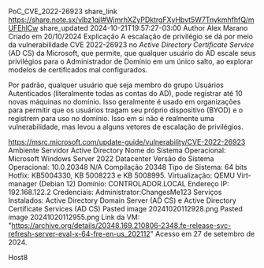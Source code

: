 
PoC_CVE_2022-26923
share_link
https://share.note.sx/vlbz1qjl#WjmrhXZyPDktrgFXyHbvt5W7TnykmhfhfQ/mUFEhlCw
share_updated
2024-10-21T19:57:27-03:00
Author
Alex Marano
Criado em
20/10/2024
Explicação
A escalação de privilégio se dá por meio da vulnerabilidade CVE 2022-26923 no *Active Directory Certificate Service* (AD CS) da Microsoft, que permite, que qualquer usuário do AD escale seus privilégios para o Administrador de Domínio em um único salto, ao explorar modelos de certificados mal configurados.

Por padrão, qualquer usuário que seja membro do grupo Usuários Autenticados (literalmente todas as contas do AD), pode registrar até 10 novas máquinas no domínio. Isso geralmente é usado em organizações para permitir que os usuários tragam seu próprio dispositivo (BYOD) e o registrem para uso no domínio. Isso em si não é realmente uma vulnerabilidade, mas levou a alguns vetores de escalação de privilégios.


https://msrc.microsoft.com/update-guide/vulnerability/CVE-2022-26923
Ambiente
Servidor Active Directory
Nome do Sistema Operacional: Microsoft Windows Server 2022 Datacenter
Versão do Sistema Operacional: 10.0.20348 N/A Compilação 20348
Tipo de Sistema: 64 bits
Hotfix: KB5004330, KB 5008223 e KB 5008995.
Virtualização: QEMU Virt-manager (Debian 12)
Domínio: CONTROLADOR.LOCAL
Endereço IP: 192.168.122.2
Credenciais: Administrator:ChangesMe123
Serviços Instalados: Active Directory Domain Server (AD CS) e Active Directory Certificate Services (AD CS)
Pasted image 20241020112928.png
Pasted image 20241020112955.png
Link da VM:
"https://archive.org/details/20348.169.210806-2348.fe-release-svc-refresh-server-eval-x-64-fre-en-us_202112"
Acesso em 27 de setembro de 2024.

Host8